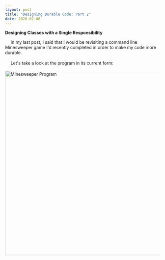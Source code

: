 ```yaml
---
layout: post
title: "Designing Durable Code: Part 2"
date: 2020-02-06
---
```


<p><b>Designing Classes with a Single Responsibility</b></p>
&emsp; In my last post, I said that I would be revisiting a command line Minesweeper game I'd recently completed in order to make my code more durable.
<br>
<br>
&emsp; Let's take a look at the program in its current form:
<br>
<br>
<img class="center" height="600" width="700" src="https://user-images.githubusercontent.com/34899774/73974146-d836a700-48f1-11ea-8d36-10defb2f9791.png" alt="Minesweeper Program">

